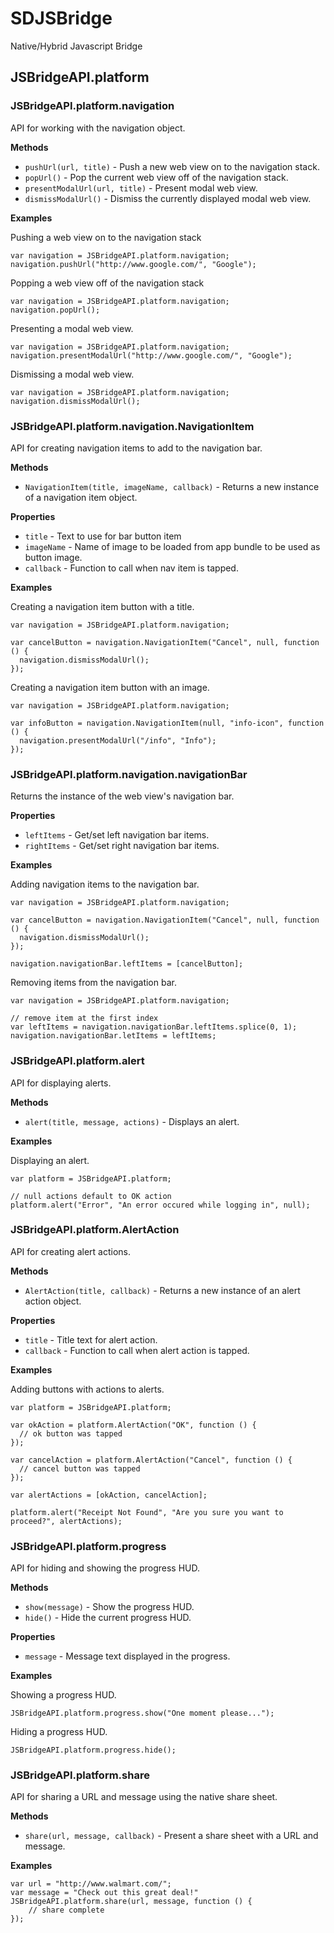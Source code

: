 SDJSBridge
==========

Native/Hybrid Javascript Bridge

## JSBridgeAPI.platform

### JSBridgeAPI.platform.navigation

API for working with the navigation object.

**Methods**

- `pushUrl(url, title)` - Push a new web view on to the navigation stack.
- `popUrl()` - Pop the current web view off of the navigation stack.
- `presentModalUrl(url, title)` - Present modal web view.
- `dismissModalUrl()` - Dismiss the currently displayed modal web view.

**Examples**

Pushing a web view on to the navigation stack

```
var navigation = JSBridgeAPI.platform.navigation;
navigation.pushUrl("http://www.google.com/", "Google");
```

Popping a web view off of the navigation stack

```
var navigation = JSBridgeAPI.platform.navigation;
navigation.popUrl();
```

Presenting a modal web view.

```
var navigation = JSBridgeAPI.platform.navigation;
navigation.presentModalUrl("http://www.google.com/", "Google");
```

Dismissing a modal web view.

```
var navigation = JSBridgeAPI.platform.navigation;
navigation.dismissModalUrl();
```

### JSBridgeAPI.platform.navigation.NavigationItem

API for creating navigation items to add to the navigation bar.

**Methods**

- `NavigationItem(title, imageName, callback)` - Returns a new instance of a navigation item object. 

**Properties**

- `title` - Text to use for bar button item
- `imageName` - Name of image to be loaded from app bundle to be used as button image.
- `callback` - Function to call when nav item is tapped.

**Examples**

Creating a navigation item button with a title.

```
var navigation = JSBridgeAPI.platform.navigation;

var cancelButton = navigation.NavigationItem("Cancel", null, function () {
  navigation.dismissModalUrl();
});

```

Creating a navigation item button with an image.

```
var navigation = JSBridgeAPI.platform.navigation;

var infoButton = navigation.NavigationItem(null, "info-icon", function () {
  navigation.presentModalUrl("/info", "Info");
});

```

### JSBridgeAPI.platform.navigation.navigationBar

Returns the instance of the web view's navigation bar.

**Properties**

- `leftItems` - Get/set left navigation bar items.
- `rightItems` - Get/set right navigation bar items.

**Examples**

Adding navigation items to the navigation bar.

```
var navigation = JSBridgeAPI.platform.navigation;

var cancelButton = navigation.NavigationItem("Cancel", null, function () {
  navigation.dismissModalUrl();
});

navigation.navigationBar.leftItems = [cancelButton];
```

Removing items from the navigation bar.

```
var navigation = JSBridgeAPI.platform.navigation;

// remove item at the first index
var leftItems = navigation.navigationBar.leftItems.splice(0, 1);
navigation.navigationBar.letItems = leftItems;
```

### JSBridgeAPI.platform.alert

API for displaying alerts.

**Methods**

- `alert(title, message, actions)` - Displays an alert.

**Examples**

Displaying an alert.

```
var platform = JSBridgeAPI.platform;

// null actions default to OK action
platform.alert("Error", "An error occured while logging in", null);
```

### JSBridgeAPI.platform.AlertAction

API for creating alert actions.

**Methods**

- `AlertAction(title, callback)` - Returns a new instance of an alert action object.

**Properties**

- `title` - Title text for alert action.
- `callback` - Function to call when alert action is tapped.

**Examples**

Adding buttons with actions to alerts.

```
var platform = JSBridgeAPI.platform;

var okAction = platform.AlertAction("OK", function () {
  // ok button was tapped
});

var cancelAction = platform.AlertAction("Cancel", function () {
  // cancel button was tapped
});

var alertActions = [okAction, cancelAction];

platform.alert("Receipt Not Found", "Are you sure you want to proceed?", alertActions);
```

### JSBridgeAPI.platform.progress

API for hiding and showing the progress HUD.

**Methods**

- `show(message)` - Show the progress HUD.
- `hide()` - Hide the current progress HUD.

**Properties**

- `message` - Message text displayed in the progress.

**Examples**

Showing a progress HUD.

```
JSBridgeAPI.platform.progress.show("One moment please...");
```

Hiding a progress HUD.

```
JSBridgeAPI.platform.progress.hide();
```

### JSBridgeAPI.platform.share

API for sharing a URL and message using the native share sheet.


**Methods**

- `share(url, message, callback)` - Present a share sheet with a URL and message.

**Examples**

```
var url = "http://www.walmart.com/";
var message = "Check out this great deal!"
JSBridgeAPI.platform.share(url, message, function () {
    // share complete
});
```

